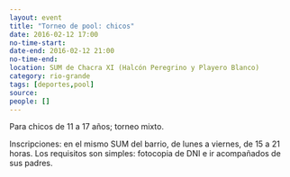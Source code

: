```yaml
---
layout: event 
title: "Torneo de pool: chicos"
date: 2016-02-12 17:00
no-time-start: 
date-end: 2016-02-12 21:00
no-time-end: 
location: SUM de Chacra XI (Halcón Peregrino y Playero Blanco)
category: rio-grande
tags: [deportes,pool]
source: 
people: []
---
```


Para chicos de 11 a 17 años; torneo mixto.

Inscripciones: en el mismo SUM del barrio, de lunes a viernes, de 15 a 21 horas. Los requisitos son simples: fotocopia de DNI e ir acompañados de sus padres. 
